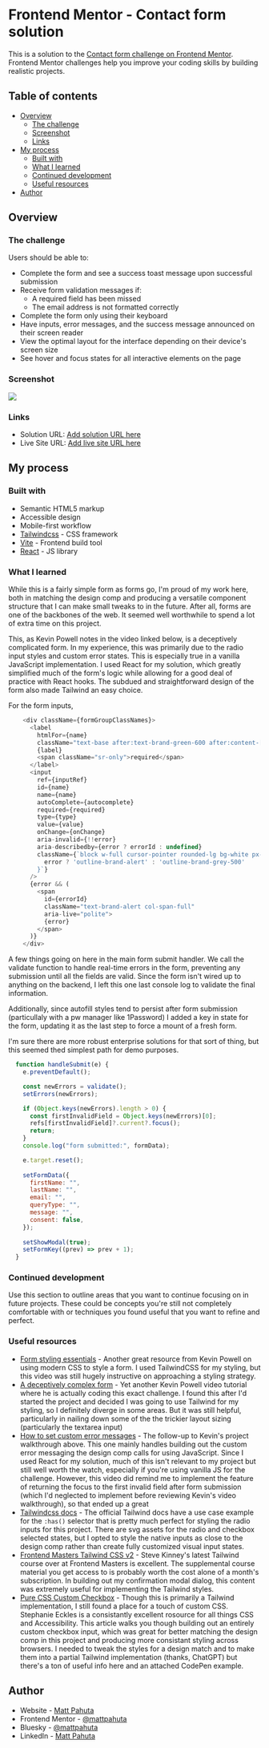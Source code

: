 # Frontend Mentor - Contact form solution

This is a solution to the [Contact form challenge on Frontend Mentor](https://www.frontendmentor.io/challenges/contact-form--G-hYlqKJj). Frontend Mentor challenges help you improve your coding skills by building realistic projects. 

## Table of contents

- [Overview](#overview)
  - [The challenge](#the-challenge)
  - [Screenshot](#screenshot)
  - [Links](#links)
- [My process](#my-process)
  - [Built with](#built-with)
  - [What I learned](#what-i-learned)
  - [Continued development](#continued-development)
  - [Useful resources](#useful-resources)
- [Author](#author)

## Overview

### The challenge

Users should be able to:

- Complete the form and see a success toast message upon successful submission
- Receive form validation messages if:
  - A required field has been missed
  - The email address is not formatted correctly
- Complete the form only using their keyboard
- Have inputs, error messages, and the success message announced on their screen reader
- View the optimal layout for the interface depending on their device's screen size
- See hover and focus states for all interactive elements on the page

### Screenshot

![](./screenshot.jpg)

### Links

- Solution URL: [Add solution URL here](https://your-solution-url.com)
- Live Site URL: [Add live site URL here](https://your-live-site-url.com)

## My process

### Built with

- Semantic HTML5 markup
- Accessible design
- Mobile-first workflow
- [Tailwindcss](https://tailwindcss.com/) - CSS framework
- [Vite](https://vite.dev/) - Frontend build tool
- [React](https://reactjs.org/) - JS library


### What I learned

While this is a fairly simple form as forms go, I'm proud of my work here, both in matching the design comp and producing a versatile component structure that I can make small tweaks to in the future. After all, forms are one of the backbones of the web. It seemed well worthwhile to spend a lot of extra time on this project.

This, as Kevin Powell notes in the video linked below, is a deceptively complicated form. In my experience, this was primarily due to the radio input styles and custom error states. This is especially true in a vanilla JavaScript implementation. I used React for my solution, which greatly simplified much of the form's logic while allowing for a good deal of practice with React hooks. The subdued and straightforward design of the form also made Tailwind an easy choice.  

For the form inputs,

```js
    <div className={formGroupClassNames}>
      <label
        htmlFor={name}
        className="text-base after:text-brand-green-600 after:content-['*'] after:ml-1 after:text-xl">
        {label}
        <span className="sr-only">required</span>
      </label>
      <input
        ref={inputRef}
        id={name}
        name={name}
        autoComplete={autocomplete}
        required={required}
        type={type}
        value={value}
        onChange={onChange}
        aria-invalid={!!error}
        aria-describedby={error ? errorId : undefined}
        className={`block w-full cursor-pointer rounded-lg bg-white px-4 py-3.5 text-base autofill:bg-white outline-1 -outline-offset-1 focus:outline-2 focus:-outline-offset-2 focus:outline-brand-green-600 hover:outline-2 hover:outline-brand-green-600 ${
          error ? 'outline-brand-alert' : 'outline-brand-grey-500'
        }`}
      />
      {error && (
        <span
          id={errorId}
          className="text-brand-alert col-span-full"
          aria-live="polite">
          {error}
        </span>
      )}
    </div>
```

A few things going on here in the main form submit handler. We call the validate function to handle real-time errors in the form, preventing any submission until all the fields are valid. Since the form isn't wired up to anything on the backend, I left this one last console log to validate the final information. 

Additionally, since autofill styles tend to persist after form submission (particullaly with a pw manager like 1Password) I added a key in state for the form, updating it as the last step to force a mount of a fresh form.

I'm sure there are more robust enterprise solutions for that sort of thing, but this seemed thed simplest path for demo purposes.

```js
  function handleSubmit(e) {
    e.preventDefault();

    const newErrors = validate();
    setErrors(newErrors);

    if (Object.keys(newErrors).length > 0) {
      const firstInvalidField = Object.keys(newErrors)[0];
      refs[firstInvalidField]?.current?.focus();
      return;
    }
    console.log("form submitted:", formData);

    e.target.reset();
    
    setFormData({
      firstName: "",
      lastName: "",
      email: "",
      queryType: "",
      message: "",
      consent: false,
    });
    
    setShowModal(true);
    setFormKey((prev) => prev + 1);
  }
```

### Continued development

Use this section to outline areas that you want to continue focusing on in future projects. These could be concepts you're still not completely comfortable with or techniques you found useful that you want to refine and perfect.

### Useful resources

- [Form styling essentials](https://www.youtube.com/watch?v=nuDpLN2dazU&t=43s) - Another great resource from Kevin Powell on using modern CSS to style a form. I used TailwindCSS for my styling, but this video was still hugely instructive on approaching a styling strategy.
- [A deceptively complex form](https://youtu.be/jJgNgNNHqjk) - Yet another Kevin Powell video tutorial where he is actually coding this exact challenge. I found this after I'd started the project and decided I was going to use Tailwind for my styling, so I definitely diverge in some areas. But it was still helpful, particularly in nailing down some of the the trickier layout sizing (particularly the textarea input)
- [How to set custom error messages](https://youtu.be/h5qqmE83Tes) - The follow-up to Kevin's project walkthrough above. This one mainly handles building out the custom error messaging the design comp calls for using JavaScript. Since I used React for my solution, much of this isn't relevant to my project but still well worth the watch, especially if you're using vanilla JS for the challenge. However, this video did remind me to implement the feature of returning the focus to the first invalid field after form submission (which I'd neglected to implement before reviewing Kevin's video walkthrough), so that ended up a great 
- [Tailwindcss docs](https://tailwindcss.com/docs/hover-focus-and-other-states#has) - The official Tailwind docs have a use case example for the `:has()` selector that is pretty much perfect for styling the radio inputs for this project. There are svg assets for the radio and checkbox selected states, but I opted to style the native inputs as close to the design comp rather than create fully customized visual input states.
- [Frontend Masters Tailwind CSS v2](https://frontendmasters.com/courses/tailwind-css-v2/) - Steve Kinney's latest Tailwind course over at Frontend Masters is excellent. The supplemental course material you get access to is probably worth the cost alone of a month's subscription. In building out my confirmation modal dialog, this content was extremely useful for implementing the Tailwind styles.
- [Pure CSS Custom Checkbox](https://moderncss.dev/pure-css-custom-checkbox-style/) - Though this is primarily a Tailwind implementation, I still found a place for a touch of custom CSS. Stephanie Eckles is a consistantly excellent rosource for all things CSS and Accessibility. This article walks you though building out an entirely custom checkbox input, which was great for better matching the design comp in this project and producing more consistant styling across browsers. I needed to tweak the styles for a design match and to make them into a partial Tailwind implementation (thanks, ChatGPT) but there's a ton of useful info here and an attached CodePen example.


## Author

- Website - [Matt Pahuta](https://www.mattpahuta.com)
- Frontend Mentor - [@mattpahuta](https://www.frontendmentor.io/profile/MattPahuta)
- Bluesky - [@mattpahuta](https://bsky.app/profile/mattpahuta.bsky.social)
- LinkedIn - [Matt Pahuta](www.linkedin.com/in/mattpahuta)